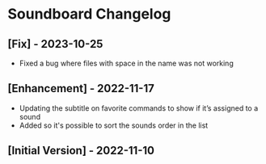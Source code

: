 # Soundboard Changelog

## [Fix] - 2023-10-25

- Fixed a bug where files with space in the name was not working 

## [Enhancement] - 2022-11-17

- Updating the subtitle on favorite commands to show if it’s assigned to a sound
- Added so it's possible to sort the sounds order in the list 

## [Initial Version] - 2022-11-10
